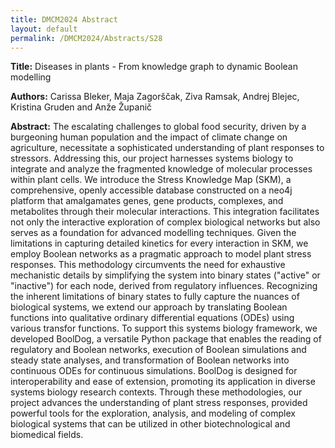 ```yaml
---
title: DMCM2024 Abstract
layout: default
permalink: /DMCM2024/Abstracts/S28
---
```


**Title:**
Diseases in plants - From knowledge graph to dynamic Boolean modelling

**Authors:**
Carissa Bleker, Maja Zagorščak, Ziva Ramsak, Andrej Blejec, Kristina Gruden and Anže Županič

**Abstract:**
The escalating challenges to global food security, driven by a burgeoning human population and the impact of climate change on agriculture, necessitate a sophisticated understanding of plant responses to stressors. Addressing this, our project harnesses systems biology to integrate and analyze the fragmented knowledge of molecular processes within plant cells. We introduce the Stress Knowledge Map (SKM), a comprehensive, openly accessible database constructed on a neo4j platform that amalgamates genes, gene products, complexes, and metabolites through their molecular interactions. This integration facilitates not only the interactive exploration of complex biological networks but also serves as a foundation for advanced modelling techniques.
Given the limitations in capturing detailed kinetics for every interaction in SKM, we employ Boolean networks as a pragmatic approach to model plant stress responses. This methodology circumvents the need for exhaustive mechanistic details by simplifying the system into binary states ("active" or "inactive") for each node, derived from regulatory influences. Recognizing the inherent limitations of binary states to fully capture the nuances of biological systems, we extend our approach by translating Boolean functions into qualitative ordinary differential equations (ODEs) using various transfor functions.
To support this systems biology framework, we developed BoolDog, a versatile Python package that enables the reading of regulatory and Boolean networks, execution of Boolean simulations and steady state analyses, and transformation of Boolean networks into continuous ODEs for continuous simulations. BoolDog is designed for interoperability and ease of extension, promoting its application in diverse systems biology research contexts.
Through these methodologies, our project advances the understanding of plant stress responses, provided powerful tools for the exploration, analysis, and modeling of complex biological systems that can be utilized in other biotechnological and biomedical fields.

